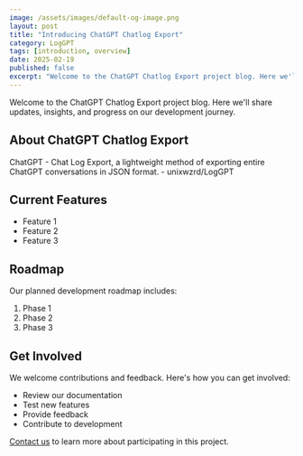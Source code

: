 ```yaml
---
image: /assets/images/default-og-image.png
layout: post
title: "Introducing ChatGPT Chatlog Export"
category: LogGPT
tags: [introduction, overview]
date: 2025-02-19
published: false
excerpt: "Welcome to the ChatGPT Chatlog Export project blog. Here we'll share updates, insights, and progress on our development journey."
---
```


Welcome to the ChatGPT Chatlog Export project blog. Here we'll share updates, insights, and progress on our development journey.

<!--more-->

## About ChatGPT Chatlog Export

ChatGPT - Chat Log Export, a lightweight method of exporting entire ChatGPT conversations in JSON format. - unixwzrd/LogGPT

## Current Features

- Feature 1
- Feature 2
- Feature 3

## Roadmap

Our planned development roadmap includes:

1. Phase 1
2. Phase 2
3. Phase 3

## Get Involved

We welcome contributions and feedback. Here's how you can get involved:

- Review our documentation
- Test new features
- Provide feedback
- Contribute to development

[Contact us](/contact) to learn more about participating in this project.
